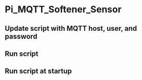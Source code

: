 # Pi_MQTT_Softener_Sensor

## Update script with MQTT host, user, and password

## Run script

## Run script at startup

